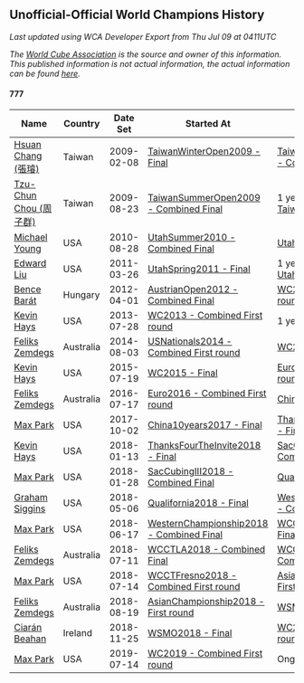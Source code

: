 ## Unofficial-Official World Champions History

*Last updated using WCA Developer Export from Thu Jul 09 at 0411UTC*

*The [World Cube Association](https://www.worldcubeassociation.org) is the source and owner of this information. This published information is not actual information, the actual information can be found [here](https://www.worldcubeassociation.org/results).*

#### 777

|Name|Country|Date Set|Started At|Ended At|Days Held|  
|--|--|--|--|--|--|  
|[Hsuan Chang (張璿)](https://www.worldcubeassociation.org/persons/2008CHAN09)|Taiwan|2009-02-08|[TaiwanWinterOpen2009 - Final](https://www.worldcubeassociation.org/competitions/TaiwanWinterOpen2009/results/all#e777_f)|[TaiwanSummerOpen2009 - Combined Final](https://www.worldcubeassociation.org/competitions/TaiwanSummerOpen2009/results/all#e777_c)|196|  
|[Tzu-Chun Chou (周子群)](https://www.worldcubeassociation.org/persons/2009CHOU03)|Taiwan|2009-08-23|[TaiwanSummerOpen2009 - Combined Final](https://www.worldcubeassociation.org/competitions/TaiwanSummerOpen2009/results/all#e777_c)|1 year after [TaiwanSummerOpen2009](https://www.worldcubeassociation.org/competitions/TaiwanSummerOpen2009/results/all#e777_c)|365|  
|[Michael Young](https://www.worldcubeassociation.org/persons/2008YOUN02)|USA|2010-08-28|[UtahSummer2010 - Combined Final](https://www.worldcubeassociation.org/competitions/UtahSummer2010/results/all#e777_c)|[UtahSpring2011 - Final](https://www.worldcubeassociation.org/competitions/UtahSpring2011/results/all#e777_f)|210|  
|[Edward Liu](https://www.worldcubeassociation.org/persons/2008LIUE01)|USA|2011-03-26|[UtahSpring2011 - Final](https://www.worldcubeassociation.org/competitions/UtahSpring2011/results/all#e777_f)|1 year after [UtahSpring2011](https://www.worldcubeassociation.org/competitions/UtahSpring2011/results/all#e777_f)|366|  
|[Bence Barát](https://www.worldcubeassociation.org/persons/2008BARA01)|Hungary|2012-04-01|[AustrianOpen2012 - Combined Final](https://www.worldcubeassociation.org/competitions/AustrianOpen2012/results/all#e777_c)|[WC2013 - Combined First round](https://www.worldcubeassociation.org/competitions/WC2013/results/all#e777_d)|483|  
|[Kevin Hays](https://www.worldcubeassociation.org/persons/2009HAYS01)|USA|2013-07-28|[WC2013 - Combined First round](https://www.worldcubeassociation.org/competitions/WC2013/results/all#e777_d)|1 year after [WC2013](https://www.worldcubeassociation.org/competitions/WC2013/results/all#e777_f)|365|  
|[Feliks Zemdegs](https://www.worldcubeassociation.org/persons/2009ZEMD01)|Australia|2014-08-03|[USNationals2014 - Combined First round](https://www.worldcubeassociation.org/competitions/USNationals2014/results/all#e777_d)|[WC2015 - Final](https://www.worldcubeassociation.org/competitions/WC2015/results/all#e777_f)|350|  
|[Kevin Hays](https://www.worldcubeassociation.org/persons/2009HAYS01)|USA|2015-07-19|[WC2015 - Final](https://www.worldcubeassociation.org/competitions/WC2015/results/all#e777_f)|[Euro2016 - Combined First round](https://www.worldcubeassociation.org/competitions/Euro2016/results/all#e777_d)|364|  
|[Feliks Zemdegs](https://www.worldcubeassociation.org/persons/2009ZEMD01)|Australia|2016-07-17|[Euro2016 - Combined First round](https://www.worldcubeassociation.org/competitions/Euro2016/results/all#e777_d)|[China10years2017 - Final](https://www.worldcubeassociation.org/competitions/China10years2017/results/all#e777_f)|442|  
|[Max Park](https://www.worldcubeassociation.org/persons/2012PARK03)|USA|2017-10-02|[China10years2017 - Final](https://www.worldcubeassociation.org/competitions/China10years2017/results/all#e777_f)|[ThanksFourTheInvite2018 - Final](https://www.worldcubeassociation.org/competitions/ThanksFourTheInvite2018/results/all#e777_f)|103|  
|[Kevin Hays](https://www.worldcubeassociation.org/persons/2009HAYS01)|USA|2018-01-13|[ThanksFourTheInvite2018 - Final](https://www.worldcubeassociation.org/competitions/ThanksFourTheInvite2018/results/all#e777_f)|[SacCubingIII2018 - Combined Final](https://www.worldcubeassociation.org/competitions/SacCubingIII2018/results/all#e777_c)|15|  
|[Max Park](https://www.worldcubeassociation.org/persons/2012PARK03)|USA|2018-01-28|[SacCubingIII2018 - Combined Final](https://www.worldcubeassociation.org/competitions/SacCubingIII2018/results/all#e777_c)|[Qualifornia2018 - Final](https://www.worldcubeassociation.org/competitions/Qualifornia2018/results/all#e777_f)|98|  
|[Graham Siggins](https://www.worldcubeassociation.org/persons/2016SIGG01)|USA|2018-05-06|[Qualifornia2018 - Final](https://www.worldcubeassociation.org/competitions/Qualifornia2018/results/all#e777_f)|[WesternChampionship2018 - Combined Final](https://www.worldcubeassociation.org/competitions/WesternChampionship2018/results/all#e777_c)|42|  
|[Max Park](https://www.worldcubeassociation.org/persons/2012PARK03)|USA|2018-06-17|[WesternChampionship2018 - Combined Final](https://www.worldcubeassociation.org/competitions/WesternChampionship2018/results/all#e777_c)|[WCCTLA2018 - Combined Final](https://www.worldcubeassociation.org/competitions/WCCTLA2018/results/all#e777_c)|24|  
|[Feliks Zemdegs](https://www.worldcubeassociation.org/persons/2009ZEMD01)|Australia|2018-07-11|[WCCTLA2018 - Combined Final](https://www.worldcubeassociation.org/competitions/WCCTLA2018/results/all#e777_c)|[WCCTFresno2018 - Combined First round](https://www.worldcubeassociation.org/competitions/WCCTFresno2018/results/all#e777_d)|3|  
|[Max Park](https://www.worldcubeassociation.org/persons/2012PARK03)|USA|2018-07-14|[WCCTFresno2018 - Combined First round](https://www.worldcubeassociation.org/competitions/WCCTFresno2018/results/all#e777_d)|[AsianChampionship2018 - First round](https://www.worldcubeassociation.org/competitions/AsianChampionship2018/results/all#e777_1)|36|  
|[Feliks Zemdegs](https://www.worldcubeassociation.org/persons/2009ZEMD01)|Australia|2018-08-19|[AsianChampionship2018 - First round](https://www.worldcubeassociation.org/competitions/AsianChampionship2018/results/all#e777_1)|[WSMO2018 - Final](https://www.worldcubeassociation.org/competitions/WSMO2018/results/all#e777_f)|98|  
|[Ciarán Beahan](https://www.worldcubeassociation.org/persons/2012BEAH01)|Ireland|2018-11-25|[WSMO2018 - Final](https://www.worldcubeassociation.org/competitions/WSMO2018/results/all#e777_f)|[WC2019 - Combined First round](https://www.worldcubeassociation.org/competitions/WC2019/results/all#e777_d)|231|  
|[Max Park](https://www.worldcubeassociation.org/persons/2012PARK03)|USA|2019-07-14|[WC2019 - Combined First round](https://www.worldcubeassociation.org/competitions/WC2019/results/all#e777_d)|Ongoing|361|  
